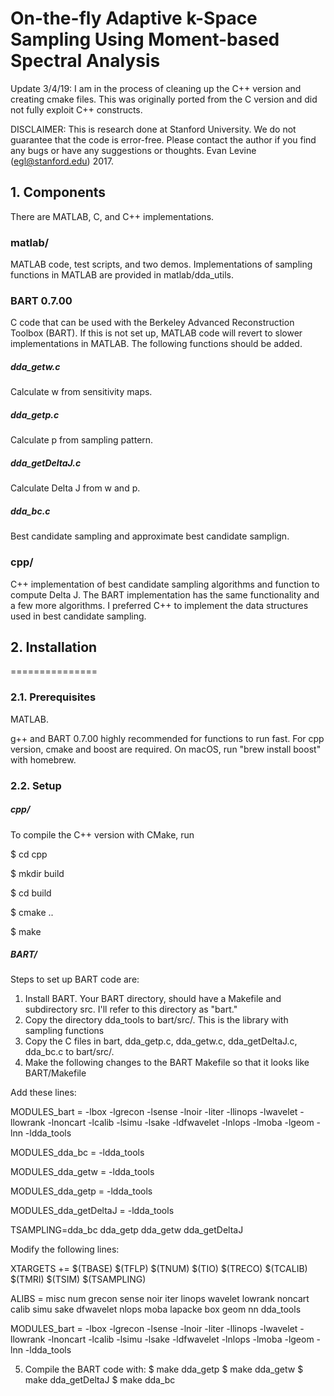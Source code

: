 # On-the-fly Adaptive k-Space Sampling Using Moment-based Spectral Analysis

Update 3/4/19: I am in the process of cleaning up the C++ version and creating cmake files. 
This was originally ported from the C version and did not fully exploit C++ constructs.

DISCLAIMER: This is research done at Stanford University. We do not 
guarantee that the code is error-free. Please contact the author if you 
find any bugs or have any suggestions or thoughts.
Evan Levine (egl@stanford.edu) 2017.

## 1. Components

There are MATLAB, C, and C++ implementations.

### matlab/
MATLAB code, test scripts, and two demos. Implementations of sampling functions
in MATLAB are provided in matlab/dda_utils.

### BART 0.7.00
C code that can be used with the Berkeley Advanced Reconstruction Toolbox (BART).
If this is not set up, MATLAB code will revert to slower implementations in MATLAB. 
The following functions should be added.

##### dda_getw.c
Calculate w from sensitivity maps.

##### dda_getp.c
Calculate p from sampling pattern.

##### dda_getDeltaJ.c
Calculate Delta J from w and p.

##### dda_bc.c
Best candidate sampling and approximate best candidate samplign.

### cpp/
C++ implementation of best candidate sampling algorithms and function to compute Delta J.
The BART implementation has the same functionality and a few more algorithms. I preferred
C++ to implement the data structures used in best candidate sampling.

## 2. Installation
===============

### 2.1. Prerequisites

MATLAB. 

g++ and BART 0.7.00 highly recommended for functions to run fast. 
For cpp version, cmake and boost are required. On macOS, run "brew install boost" with homebrew.

### 2.2. Setup

##### cpp/
To compile the C++ version with CMake, run

$ cd cpp

$ mkdir build

$ cd build

$ cmake ..

$ make

##### BART/

Steps to set up BART code are:

1) Install BART. Your BART directory, should have a Makefile and subdirectory src. 
   I'll refer to this directory as "bart."
2) Copy the directory dda_tools to bart/src/. 
   This is the library with sampling functions
3) Copy the C files in bart, dda_getp.c, dda_getw.c, dda_getDeltaJ.c, dda_bc.c 
   to bart/src/. 
4) Make the following changes to the BART Makefile so that it looks like BART/Makefile

Add these lines:

MODULES_bart = -lbox -lgrecon -lsense -lnoir -liter -llinops -lwavelet -llowrank -lnoncart -lcalib -lsimu -lsake -ldfwavelet -lnlops -lmoba -lgeom -lnn -ldda_tools

MODULES_dda_bc = -ldda_tools 

MODULES_dda_getw = -ldda_tools 

MODULES_dda_getp = -ldda_tools 

MODULES_dda_getDeltaJ = -ldda_tools 

TSAMPLING=dda_bc dda_getp dda_getw dda_getDeltaJ

Modify the following lines:

XTARGETS += $(TBASE) $(TFLP) $(TNUM) $(TIO) $(TRECO) $(TCALIB) $(TMRI) $(TSIM) $(TSAMPLING)

ALIBS = misc num grecon sense noir iter linops wavelet lowrank noncart calib simu sake dfwavelet nlops moba lapacke box geom nn dda_tools

MODULES_bart = -lbox -lgrecon -lsense -lnoir -liter -llinops -lwavelet -llowrank -lnoncart -lcalib -lsimu -lsake -ldfwavelet -lnlops -lmoba -lgeom -lnn -ldda_tools

5) Compile the BART code with:
    $ make dda_getp
    $ make dda_getw
    $ make dda_getDeltaJ
    $ make dda_bc

